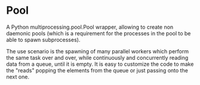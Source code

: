 # Pool
A Python multiprocessing.pool.Pool wrapper, allowing to create non daemonic pools (which is a requirement for the processes in the pool to be able to spawn subprocesses).

The use scenario is the spawning of many parallel workers which perform the same task over and over, while continuously and concurrently reading data from a queue, until it is empty.
It is easy to customize the code to make the "reads" popping the elements from the queue or just passing onto the next one.